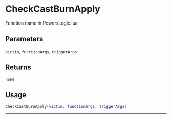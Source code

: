 # CheckCastBurnApply
Function name in PowersLogic.lua
## Parameters
`victim`, `functionArgs`, `triggerArgs`
## Returns
`none`
## Usage
```lua
CheckCastBurnApply(victim, functionArgs, triggerArgs)
```
---
